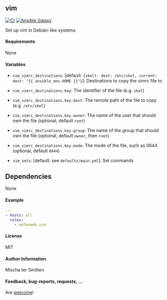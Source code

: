 ## vim

[![CI](https://github.com/Oefenweb/ansible-vim/workflows/CI/badge.svg)](https://github.com/Oefenweb/ansible-vim/actions?query=workflow%3ACI)
[![Ansible Galaxy](http://img.shields.io/badge/ansible--galaxy-vim-blue.svg)](https://galaxy.ansible.com/Oefenweb/vim)

Set up vim in Debian-like systems.

#### Requirements

None

#### Variables

* `vim_vimrc_destinations`: [default: `{skell: dest: /etc/skel, current: dest: "{{ ansible_env.HOME }}"}`]: Destinations to copy the vimrc file to
* `vim_vimrc_destinations.key`: The identifier of the file (e.g. `skel`)
* `vim_vimrc_destinations.key.dest`: The remote path of the file to copy (e.g. `/etc/skel`)
* `vim_vimrc_destinations.key.owner`: The name of the user that should own the file (optional, default `root`)
* `vim_vimrc_destinations.key.group`: The name of the group that should own the file (optional, default `owner`, then `root`)
* `vim_vimrc_destinations.key.mode`: The mode of the file, such as 0644 (optional, default `0644`)

* `vim_sets`: [default: see `defaults/main.yml`]: Set commands

## Dependencies

None

#### Example

```yaml
---
- hosts: all
  roles:
    - oefenweb.vim
```

#### License

MIT

#### Author Information

Mischa ter Smitten

#### Feedback, bug-reports, requests, ...

Are [welcome](https://github.com/Oefenweb/ansible-vim/issues)!
